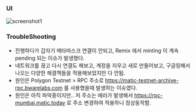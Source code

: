 ### UI
![screenshot1](https://user-images.githubusercontent.com/7741547/153894263-4ee672a1-59a0-4da6-90e7-a0273c05a8c5.jpg)

### TroubleShooting

- 진행하다가 갑자기 메타마스크 연결이 안되고, Remix 에서 minting 이 계속 pending 되는 이슈가 발생했다.
- 네트워크를 끊고 다시 연결도 해보고, 계정을 지우고 새로 만들어보고, 구글링해서 나오는 다양한 해결책들을 적용해보았지만 다 안됨.
- 원인은 Polygon Testnet > RPC 주소로 https://matic-testnet-archive-rpc.bwarelabs.com 를 사용했을때 발생하는 이슈였다.
- 원인은 아직 파악중이지만.. 저 주소는 에러가 발생해서 https://rpc-mumbai.matic.today 로 주소 변경하여 적용하니 정상동작함.
